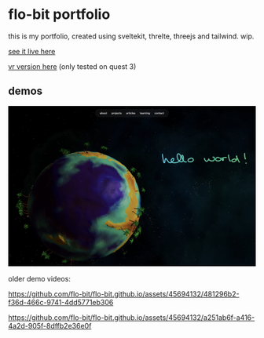 # flo-bit portfolio

this is my portfolio, created using sveltekit, threlte, threejs and tailwind. wip.

[see it live here](https://flo-bit.github.io/)

[vr version here](https://flo-bit.github.io/vr) (only tested on quest 3)

## demos

![screenshot](/static/image.jpg)

older demo videos:

https://github.com/flo-bit/flo-bit.github.io/assets/45694132/481296b2-f36d-466c-9741-4dd5771eb306

https://github.com/flo-bit/flo-bit.github.io/assets/45694132/a251ab6f-a416-4a2d-905f-8dffb2e36e0f
